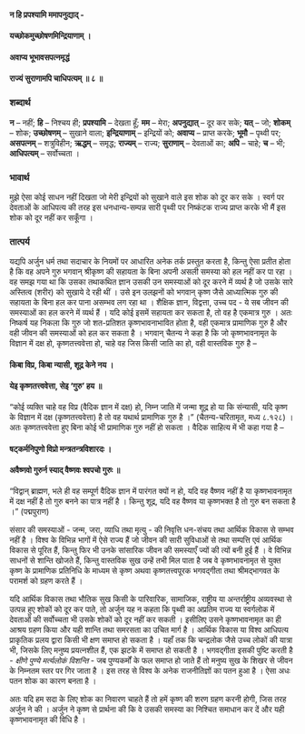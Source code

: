 #### न हि प्रपश्यामि ममापनुद्याद् -
#### यच्छोकमुच्छोषणमिन्द्रियाणाम् ।
#### अवाप्य भूभावसपत्नमृद्धं
#### राज्यं सुराणामपि चाधिपत्यम् ॥ ८ ॥

### शब्दार्थ

**न** – नहीं; **हि** – निश्चय ही; **प्रपश्यामि** – देखता हूँ; **मम** – मेरा; **अपनुद्यात्** – दूर कर सके; **यत्** – जो; **शोकम्** – शोक; **उच्छोषणम्** – सुखाने वाला; **इन्द्रियाणाम्** – इन्द्रियों को; **अवाप्य** – प्राप्त करके; **भूमौ** – पृथ्वी पर; **असपत्नम्** – शत्रुविहीन; **ऋद्धम्** – समृद्ध; **राज्यम्** – राज्य; **सुराणाम्** – देवताओं का; **अपि** – चाहे; **च** – भी; **आधिपत्यम्** – सर्वोच्चता ।

### भावार्थ

मुझे ऐसा कोई साधन नहीं दिखता जो मेरी इन्द्रियों को सुखाने वाले इस शोक को दूर कर सके । स्वर्ग पर देवताओं के आधिपत्य की तरह इस धनधान्य-सम्पन्न सारी पृथ्वी पर निष्कंटक राज्य प्राप्त करके भी मैं इस शोक को दूर नहीं कर सकूँगा ।

### तात्पर्य

यद्यपि अर्जुन धर्म तथा सदाचार के नियमों पर आधारित अनेक तर्क प्रस्तुत करता है, किन्तु ऐसा प्रतीत होता है कि वह अपने गुरु भगवान् श्रीकृष्ण की सहायता के बिना अपनी असली समस्या को हल नहीं कर पा रहा । वह समझ गया था कि उसका तथाकथित ज्ञान उसकी उन समस्याओं को दूर करने में व्यर्थ है जो उसके सारे अस्तित्व (शरीर) को सुखाये दे रही थीं । उसे इन उलझनों को भगवान् कृष्ण जैसे आध्यात्मिक गुरु की सहायता के बिना हल कर पाना असम्भव लग रहा था । शैक्षिक ज्ञान, विद्वत्ता, उच्च पद - ये सब जीवन की समस्याओं का हल करने में व्यर्थ हैं । यदि कोई इसमें सहायता कर सकता है, तो वह है एकमात्र गुरु । अतः निष्कर्ष यह निकला कि गुरु जो शत-प्रतिशत कृष्णभावनाभावित होता है, वही एकमात्र प्रामाणिक गुरु है और वही जीवन की समस्याओं को हल कर सकता है । भगवान् चैतन्य ने कहा है कि जो कृष्णभावनामृत के विज्ञान में दक्ष हो, कृष्णतत्त्ववेत्ता हो, चाहे वह जिस किसी जाति का हो, वही वास्तविक गुरु है –

#### किबा विप्र, किबा न्यासी, शूद्र केने नय ।
#### येइ कृष्णतत्त्ववेत्ता, सेइ ‘गुरु’ हय ॥

“कोई व्यक्ति चाहे वह विप्र (वैदिक ज्ञान में दक्ष) हो, निम्न जाति में जन्मा शूद्र हो या कि संन्यासी, यदि कृष्ण के विज्ञान में दक्ष (कृष्णतत्त्ववेत्ता) है तो वह यथार्थ प्रामाणिक गुरु है ।” (चैतन्य-चरितामृत, मध्य ८.१२८) । अतः कृष्णतत्त्ववेत्ता हुए बिना कोई भी प्रामाणिक गुरु नहीं हो सकता । वैदिक साहित्य में भी कहा गया है –

#### षट्कर्मनिपुणो विप्रो मन्त्रतन्त्रविशारदः ।
#### अवैष्णवो गुरुर्न स्याद् वैष्णवः श्वपचो गुरुः ॥

“विद्वान् ब्राह्मण, भले ही वह सम्पूर्ण वैदिक ज्ञान में पारंगत क्यों न हो, यदि वह वैष्णव नहीं है या कृष्णभावनामृत में दक्ष नहीं है तो गुरु बनने का पात्र नहीं है । किन्तु शूद्र, यदि वह वैष्णव या कृष्णभक्त है तो गुरु बन सकता है ।” (पद्मपुराण)

संसार की समस्याओं - जन्म, जरा, व्याधि तथा मृत्यु - की निवृत्ति धन-संचय तथा आर्थिक विकास से सम्भव नहीं है । विश्व के विभिन्न भागों में ऐसे राज्य हैं जो जीवन की सारी सुविधाओं से तथा सम्पत्ति एवं आर्थिक विकास से पूरित हैं, किन्तु फिर भी उनके सांसारिक जीवन की समस्याएँ ज्यों की त्यों बनी हुई हैं । वे विभिन्न साधनों से शान्ति खोजते हैं, किन्तु वास्तविक सुख उन्हें तभी मिल पाता है जब वे कृष्णभावनामृत से युक्त कृष्ण के प्रामाणिक प्रतिनिधि के माध्यम से कृष्ण अथवा कृष्णतत्त्वपूरक भगवद्गीता तथा श्रीमद्भागवत के परामर्श को ग्रहण करते हैं ।

यदि आर्थिक विकास तथा भौतिक सुख किसी के पारिवारिक, सामाजिक, राष्ट्रीय या अन्तर्राष्ट्रीय अव्यवस्था से उत्पन्न हुए शोकों को दूर कर पाते, तो अर्जुन यह न कहता कि पृथ्वी का अप्रतिम राज्य या स्वर्गलोक में देवताओं की सर्वोच्चता भी उसके शोकों को दूर नहीं कर सकती । इसीलिए उसने कृष्णभावनामृत का ही आश्रय ग्रहण किया और यही शान्ति तथा समरसता का उचित मार्ग है । आर्थिक विकास या विश्व आधिपत्य प्राकृतिक प्रलय द्वारा किसी भी क्षण समाप्त हो सकता है । यहाँ तक कि चन्द्रलोक जैसे उच्च लोकों की यात्रा भी, जिसके लिए मनुष्य प्रयत्नशील हैं, एक झटके में समाप्त हो सकती है । भगवद्गीता इसकी पुष्टि करती है - *क्षीणे पुण्ये मर्त्यलोकं विशन्ति* - जब पुण्यकर्मों के फल समाप्त हो जाते हैं तो मनुष्य सुख के शिखर से जीवन के निम्नतम स्तर पर गिर जाता है । इस तरह से विश्व के अनेक राजनीतिज्ञों का पतन हुआ है । ऐसा अधः पतन शोक का कारण बनता है ।

अतः यदि हम सदा के लिए शोक का निवारण चाहते हैं तो हमें कृष्ण की शरण ग्रहण करनी होगी, जिस तरह अर्जुन ने की । अर्जुन ने कृष्ण से प्रार्थना की कि वे उसकी समस्या का निश्चित समाधान कर दें और यही कृष्णभावनामृत की विधि है ।